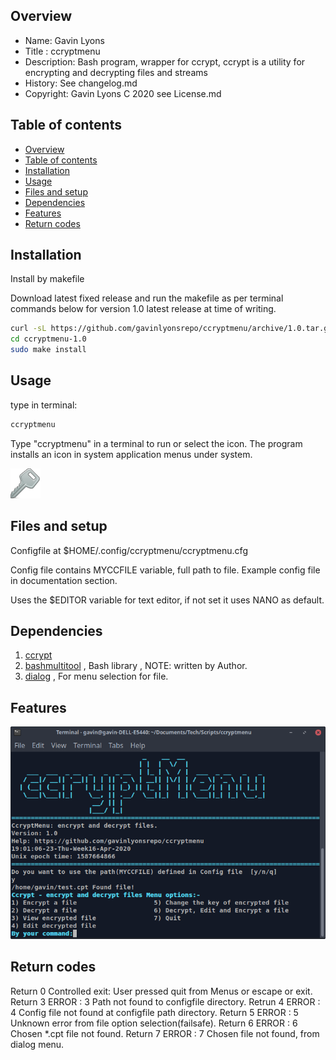 
Overview
--------------------------------------------
* Name: Gavin Lyons
* Title : ccryptmenu
* Description: Bash program, wrapper for ccrypt,  ccrypt is a utility for encrypting and decrypting files and streams
* History: See changelog.md
* Copyright: Gavin Lyons C 2020 see License.md

Table of contents
---------------------------

  * [Overview](#overview)
  * [Table of contents](#table-of-contents)
  * [Installation](#installation)
  * [Usage](#usage)
  * [Files and setup](#files-and-setup)
  * [Dependencies](#dependencies)
  * [Features](#features)
  * [Return codes](#return-codes)



Installation
-----------------------------------------------

Install by makefile

Download latest fixed release and run the makefile as per 
terminal commands below for version 1.0 latest release at time of writing.

```sh
curl -sL https://github.com/gavinlyonsrepo/ccryptmenu/archive/1.0.tar.gz | tar xz
cd ccryptmenu-1.0
sudo make install
```

Usage
-------------------------------------------
type in terminal:

```sh
ccryptmenu
```

Type "ccryptmenu" in a terminal to run or select the icon.
The program installs an icon in system application menus under system.

﻿![icon](https://raw.githubusercontent.com/gavinlyonsrepo/ccryptmenu/master/desktop/ccryptmenuicon.png)


Files and setup
-----------------------------------------

Configfile at $HOME/.config/ccryptmenu/ccryptmenu.cfg

Config file contains MYCCFILE variable, full path to file.
Example config file in documentation section.

Uses the $EDITOR variable for text editor, if not set it uses NANO as default.

Dependencies
-------------------------------------

1. [ccrypt](http://ccrypt.sourceforge.net/) 
2. [bashmultitool](https://github.com/gavinlyonsrepo/bashmultitool) , Bash library , NOTE: written by Author.
3. [dialog](https://www.linuxjournal.com/article/2807) , For menu selection for file.

Features
----------------------

﻿![ss](https://raw.githubusercontent.com/gavinlyonsrepo/ccryptmenu/master/screenshot/Screenshot.png)

Return codes
---------------------
Return 0 Controlled exit: User pressed quit from Menus or escape or exit.  
Return 3 ERROR : 3 Path not found to configfile directory.
Retrun 4 ERROR : 4 Config file not found at configfile path directory.
Return 5 ERROR : 5 Unknown error from file option selection(failsafe).
Return 6 ERROR : 6 Chosen *.cpt file not found.
Return 7 ERROR : 7 Chosen file not found, from dialog menu.
